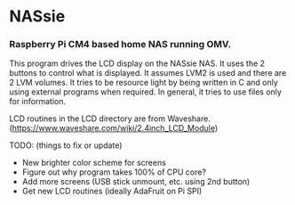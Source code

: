 # NASsie
### Raspberry Pi CM4 based home NAS running OMV.

This program drives the LCD display on the NASsie NAS. It uses the 2 buttons to control what is displayed. It assumes LVM2 is used and there are 2 LVM volumes. It tries to be resource light by being written in C and only using external programs when required. In general, it tries to use files only for information.

LCD routines in the LCD directory are from Waveshare.
(https://www.waveshare.com/wiki/2.4inch_LCD_Module)


 TODO: (things to fix or update)
 - New brighter color scheme for screens
 - Figure out why program takes 100% of CPU core?
 - Add more screens (USB stick unmount, etc. using 2nd button)
 - Get new LCD routines (ideally AdaFruit on Pi SPI)
